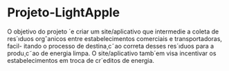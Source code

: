 # Projeto-LightApple
O objetivo do projeto ´e criar um site/aplicativo que intermedie a coleta de res´ıduos orgˆanicos entre estabelecimentos comerciais e transportadoras, facil- itando o processo de destina¸c˜ao correta desses res´ıduos para a produ¸c˜ao de energia limpa. O site/aplicativo tamb´em visa incentivar os estabelecimentos em troca de cr´editos de energia.
